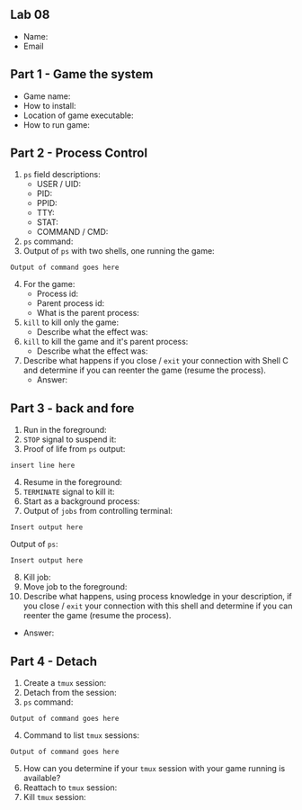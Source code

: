 ## Lab 08

- Name:
- Email

## Part 1 - Game the system

- Game name: 
- How to install:
- Location of game executable:
- How to run game:

## Part 2 - Process Control

1. `ps` field descriptions:
   - USER / UID:
   - PID:
   - PPID:
   - TTY:
   - STAT:
   - COMMAND / CMD:
2. `ps` command:
3. Output of `ps` with two shells, one running the game:
```
Output of command goes here
```
4. For the game:
   - Process id: 
   - Parent process id: 
   - What is the parent process: 
5. `kill` to kill only the game:
   - Describe what the effect was: 
6. `kill` to kill the game and it's parent process: 
   - Describe what the effect was:
7. Describe what happens if you close / `exit` your connection with Shell C and determine if you can reenter the game (resume the process).
   - Answer: 

## Part 3 - back and fore

1. Run in the foreground: 
2. `STOP` signal to suspend it: 
3. Proof of life from `ps` output:
```
insert line here
```
4. Resume in the foreground:
5. `TERMINATE` signal to kill it: 
6. Start as a background process: 
7. Output of `jobs` from controlling terminal:
```
Insert output here
```
Output of `ps`:
```
Insert output here
```
8. Kill job:
9. Move job to the foreground: 
10. Describe what happens, using process knowledge in your description, if you close / `exit` your connection with this shell and determine if you can reenter the game (resume the process).
   - Answer: 

## Part 4 - Detach

1. Create a `tmux` session:
2. Detach from the session:
3. `ps` command:
```
Output of command goes here
```
4. Command to list `tmux` sessions:
```
Output of command goes here
```
5. How can you determine if your `tmux` session with your game running is available?
6. Reattach to `tmux` session:
7. Kill `tmux` session: 
